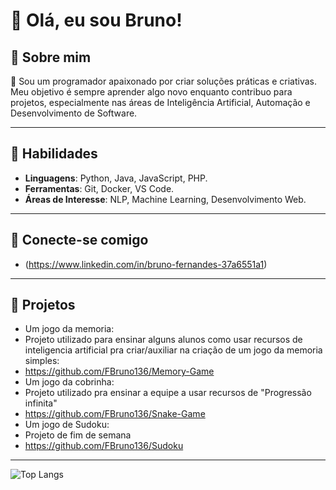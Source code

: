 # 👋 Olá, eu sou Bruno!

## 🚀 Sobre mim
🔹 
Sou um programador apaixonado por criar soluções práticas e criativas. Meu objetivo é sempre aprender algo novo enquanto contribuo para projetos, especialmente nas áreas de Inteligência Artificial, Automação e Desenvolvimento de Software.

---

## 🌟 Habilidades
- **Linguagens**: Python, Java, JavaScript, PHP.
- **Ferramentas**: Git, Docker, VS Code.
- **Áreas de Interesse**: NLP, Machine Learning, Desenvolvimento Web.

---

## 📲 Conecte-se comigo
- (https://www.linkedin.com/in/bruno-fernandes-37a6551a1)

---
## 🔹 Projetos 
- Um jogo da memoria: 
- Projeto utilizado para ensinar alguns alunos como usar recursos de inteligencia artificial pra criar/auxiliar na criação de um jogo da memoria simples:
- https://github.com/FBruno136/Memory-Game
- Um jogo da cobrinha:
- Projeto utilizado pra ensinar a equipe a usar recursos de "Progressão infinita" 
- https://github.com/FBruno136/Snake-Game
- Um jogo de Sudoku:
- Projeto de fim de semana
- https://github.com/FBruno136/Sudoku
---


![Top Langs](https://github-readme-stats.vercel.app/api/top-langs/?username=FBruno136&layout=compact&theme=radical)

